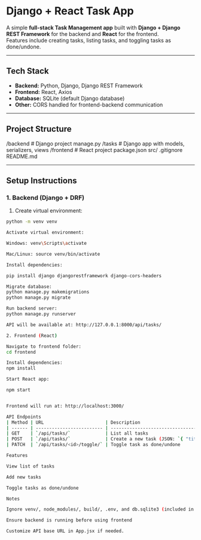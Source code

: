 # Django + React Task App

A simple **full-stack Task Management app** built with **Django + Django REST Framework** for the backend and **React** for the frontend.  
Features include creating tasks, listing tasks, and toggling tasks as done/undone.

---

## **Tech Stack**

- **Backend:** Python, Django, Django REST Framework
- **Frontend:** React, Axios
- **Database:** SQLite (default Django database)
- **Other:** CORS handled for frontend-backend communication

---

## **Project Structure**

/backend # Django project
manage.py
/tasks # Django app with models, serializers, views
/frontend # React project
package.json
src/
.gitignore
README.md


---

## **Setup Instructions**

### **1. Backend (Django + DRF)**

1. Create virtual environment:

```bash
python -m venv venv

Activate virtual environment:

Windows: venv\Scripts\activate

Mac/Linux: source venv/bin/activate

Install dependencies:

pip install django djangorestframework django-cors-headers

Migrate database:
python manage.py makemigrations
python manage.py migrate

Run backend server:
python manage.py runserver

API will be available at: http://127.0.0.1:8000/api/tasks/

2. Frontend (React)

Navigate to frontend folder:
cd frontend

Install dependencies:
npm install

Start React app:

npm start


Frontend will run at: http://localhost:3000/

API Endpoints
| Method | URL                       | Description                                          |
| ------ | ------------------------- | ---------------------------------------------------- |
| GET    | `/api/tasks/`             | List all tasks                                       |
| POST   | `/api/tasks/`             | Create a new task (JSON: `{ "title": "Task Name" }`) |
| PATCH  | `/api/tasks/<id>/toggle/` | Toggle task as done/undone                           |

Features

View list of tasks

Add new tasks

Toggle tasks as done/undone

Notes

Ignore venv/, node_modules/, build/, .env, and db.sqlite3 (included in .gitignore)

Ensure backend is running before using frontend

Customize API base URL in App.jsx if needed.
